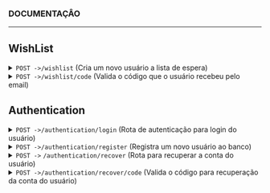 ### DOCUMENTAÇÂO
------------------------------------------------------------------------------------------
## WishList
<details>
<summary><code>POST -></code><code>/wishlist</code> (Cria um novo usuário a lista de espera)</summary>

#### Descrição
Essa é a primeira rota a ser usada pelo usuário durante o beta fechado, onde ele se cadastrará, essa rota permite a criação do documento que contém o usuário e email na tabela de usuários e o código de verificação, que é mandado para o email dele, que posteriormente será usado como parâmetro na rota de <code>/code</code>, o código tem validade de 5 minutos.

##### Parâmetros

> | Name      |  Type     | Data type               | Description                                                           |
> |-----------|-----------|-------------------------|-----------------------------------------------------------------------|
> | email      |  required | String   | Email do usuário  |
> | name      |  required | String   | Nome do usuário  |

##### Respostas
> | Http code | Content-type | Response |  Description
> |------------|------------------------|------------------------------------------------------------------------------|----------------------------------------|
> |200         | application/json       | `{status: 200, message: "Success. The Code was sent to your email"}`         | Sucesso, email cadastrado na wishlist. |
> |400         | application/json       | `{status: 400, error: "Invalid Name, name must be more than 3 characters"}`  | Falha, o nome do usuário deve ser maior que 3 caracteres.|
> |409         | application/json       | `{status: 409, error: "Email already in use"}`                               | Falha, este email já está sendo usado por outro usuário.|
> |500         | application/json       | `{status: 500, error: "Internal server error"}`                              | Falha, erro interno do servidor.|
</details>

<details>
<summary><code>POST -></code><code>/wishlist/code</code> (Valida o código que o usuário recebeu pelo email)</summary>

#### Descrição
Essa rota é usada para verificar se o usuário possui um email válido, ele receberá um código no email dele após passar pela rota de <code>/wishlist</code> que perdurará por 5 minutos, depois disso o código se torna expirado.

#### Parâmetros
> | Name | Type | Data Type | Description |
> |------|-----------|-------|---------------------------------------|
> | code | required | String | Codigo recebido pelo email do usuário |

#### Respostas
> | Http code | Content-type | Response |  Description
> |------------|------------------------|------------------------------------------------------------------------------|----------------------------------------|
> | 200        | application/json       | `{status: 200, message: "Success. The User is now verified"}`                | Sucesso, email validado com sucesso.   |
> | 400        | application/json       | `{status: 400, error: "Invalid Code"}`                                       | Falha, código menor que 4 caracteres   |
> | 409        | application/json       | `{status: 409, error: "Code expired"}`                                       | Falha, código expirado                 |
> | 500        | application/json       | `{status: 500, error: "Internal server error"}`                              | Falha, erro interno do servidor.       |
</details>

## Authentication
<details>
<summary><code>POST -></code><code>/authentication/login</code> (Rota de autenticação para login do usuário)</summary>
  
#### Parâmetros
> | Name      |  Type     | Data type               | Description                                                           |
> |-----------|-----------|-------------------------|-----------------------------------------------------------------------|
> | email      |  required | String   | Email do usuário  |
> | password      |  required | String   | Senha do usuário  |

#### Respostas
> | Http code | Content-type | Response |  Description
> |------------|------------------------|------------------------------------------------------------------------------|-----------------------------------------------------------------------------------------------------------------------------|
> | 200        | application/json       | `{ status: 200, message: "Success", token: *token*, data: *update* }`          | Sucesso, {token}: Novo token gerado para garantir a segurança, {update}: Status da atualização de last seen e status online.|
> | 400        | application/json       | `{ status: 400, error: "Invalid Email" }`                                      | Falha email não passou pelas verificações dos REGEX, e foi rejeitado.|
> | 400        | application/json       | `{ status: 400, error: "Invalid Password" }`                                   | Falha senha omitida ou inválida|
> | 404        | application/json       | `{ status: 404, error: "User not found" }`                                     | Falha email não encontrado na base de dados|
> | 500        | application/json       | `{status: 500, error: "Internal server error"}`                                | Falha, erro interno do servidor.|
</details>

<details>
<summary><code>POST -></code><code>/authentication/register</code> (Registra um novo usuário ao banco)</summary>
  
#### Parâmetros
> | Name      |  Type     | Data type               | Description                                                           |
> |-----------|-----------|-------------------------|-----------------------------------------------------------------------|
> | email      |  required | String   | Email do usuário  |
> | password      |  required | String   | Senha do usuário  |
> | name | required | String | Nome do usuário |
> | birthday | required | String | Data de nascimento do usuário | 
> | phone | required | String | Telefone do usuário |
> | avatar | required | file | Foto do usuário

#### Respostas
> | Http code | Content-type | Response |  Description
> |------------|------------------------|------------------------------------------------------------------------------|-----------------------------------------------------------------------------------------------------------------------------|
> | 200        | application/json       | `{ status: 200, message: "User created successfully" }`                      | Sucesso, usuário criado com sucesso|
> | 400        | application/json       | `{ status: 400, error: "Invalid Request" }`                                  | Falha, avatar ou algum campo requerido está vazio|
> | 400        | application/json       | `{ status: 400, error: "Invalid Request" }`                                  | Falha, o campo, senha, email nome, data de nascimento ou telefone estão vazios|
> | 409        | application/json       | `{ status: 409, error: "User not verified or allowed in our wishlist" }`     | Falha, usuário não foi verificado com o código recebido por email|
> | 500        | application/json       | `{status: 500, error: "Internal server error"}`                                | Falha, erro interno do servidor.|

</details>

<details>
<summary><code>POST -></code> <code>/authentication/recover</code> (Rota para recuperar a conta do usuário)</summary>

#### Parâmetros
> | Name      |  Type     | Data type               | Description                                                           |
> |-----------|-----------|-------------------------|-----------------------------------------------------------------------|
> | email | required | String | Email do usuário |

#### Respostas
> | Http code | Content-type | Response |  Description
> |------------|------------------------|------------------------------------------------------------------------------|-----------------------------------------------------------------------------------------------------------------------------|
> | 200        | application/json       | `{status: 200, message: "Success", token: *token*}`                          | Sucesso, email de recuperação com um novo codigo foi enviado para o email do usuário; {token} : Novo token para segurança do usuário |
> | 400        | application/json       | `{ status: 400, error: "Invalid Email" }`                                    | Falha, email não passou pelo REGEX de verificação do servidor |
> | 404        | application/json       | `{status: 404, error: "User not found"}`                                     | Falha, usuário não encontrado na base de dados|
> | 500        | application/json       | `{status: 500, error: "Internal server error"}`                                | Falha, erro interno do servidor.|
</details>

<details>
<summary><code>POST -></code><code>/authentication/recover/code</code> (Valida o código para recuperação da conta do usuário)</summary>

#### Parâmetros
> | Name      |  Type     | Data type               | Description                                                           |
> |-----------|-----------|-------------------------|-----------------------------------------------------------------------|
> | code      | required  | String                  | Código recebido pelo usuário pelo email |

#### Respostas
> | Http code | Content-type | Response |  Description
> |------------|------------------------|------------------------------------------------------------------------------|-----------------------------------------------------------------------------------------------------------------------------|
> | 200        | application/json       | `{status: 500, error: "Internal server error"}`                              | Sucesso, usuário alterado para modo de recuperação |
> | 400        | application/json       | `{status: 400, error: "Invalid Code"}`                                       | Falha, código menor que 4 caracteres|
> | 404        | application/json       | `{status: 404, error: "Code not found"}`                                     | Falha, código não consta na base de dados |
> | 409        | application/json       | `{status: 409, error: "Code expired"}`                                       | Falha, código expirado, posteriormente apagado da base de dados |
> | 500        | application/json       | `{status: 500, error: "Internal server error"}`                                | Falha, erro interno do servidor.|

</details>
